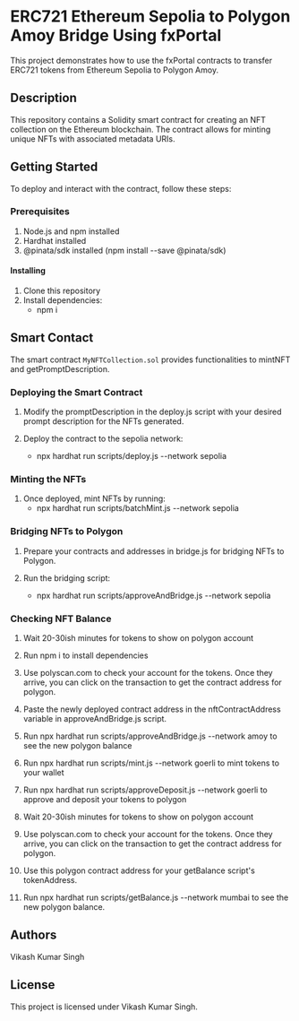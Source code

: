 # ERC721 Ethereum Sepolia to Polygon Amoy Bridge Using fxPortal
This project demonstrates how to use the fxPortal contracts to transfer ERC721 tokens from Ethereum Sepolia to Polygon Amoy.

## Description
This repository contains a Solidity smart contract for creating an NFT collection on the Ethereum blockchain. The contract allows for minting unique NFTs with associated metadata URIs.

## Getting Started

To deploy and interact with the contract, follow these steps:

### Prerequisites
1. Node.js and npm installed
2. Hardhat installed
3. @pinata/sdk installed (npm install --save @pinata/sdk)

#### Installing
1. Clone this repository
2. Install dependencies:
   - npm i

## Smart Contact
The smart contract `MyNFTCollection.sol` provides functionalities to mintNFT and getPromptDescription.

### Deploying the Smart Contract

1. Modify the promptDescription in the deploy.js script with your desired prompt description for the NFTs generated.

2. Deploy the contract to the sepolia network:
   - npx hardhat run scripts/deploy.js --network sepolia

### Minting the NFTs

1. Once deployed, mint NFTs by running:
   - npx hardhat run scripts/batchMint.js --network sepolia

### Bridging NFTs to Polygon

1. Prepare your contracts and addresses in bridge.js for bridging NFTs to Polygon.

2. Run the bridging script:
   - npx hardhat run scripts/approveAndBridge.js --network sepolia

### Checking NFT Balance

1. Wait 20-30ish minutes for tokens to show on polygon account
2. Run npm i to install dependencies
3. Use polyscan.com to check your account for the tokens. Once they arrive, you can click on the transaction to get the contract address for polygon.
4. Paste the newly deployed contract address in the nftContractAddress variable in approveAndBridge.js script.
5. Run npx hardhat run scripts/approveAndBridge.js --network amoy to see the new polygon balance

6. Run npx hardhat run scripts/mint.js --network goerli to mint tokens to your wallet
7. Run npx hardhat run scripts/approveDeposit.js --network goerli to approve and deposit your tokens to polygon
8. Wait 20-30ish minutes for tokens to show on polygon account
9. Use polyscan.com to check your account for the tokens. Once they arrive, you can click on the transaction to get the contract address for polygon.
10. Use this polygon contract address for your getBalance script's tokenAddress.
11. Run npx hardhat run scripts/getBalance.js --network mumbai to see the new polygon balance.

## Authors

Vikash Kumar Singh

## License

This project is licensed under Vikash Kumar Singh.